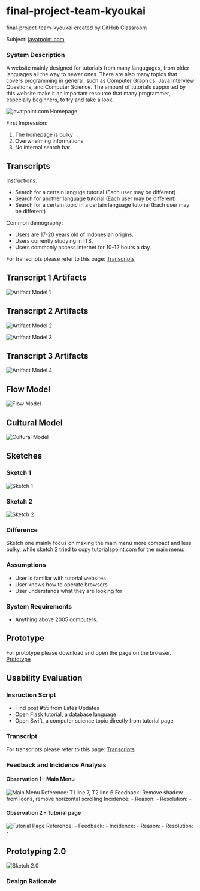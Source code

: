 # final-project-team-kyoukai
final-project-team-kyoukai created by GitHub Classroom

Subject: [javatpoint.com](javatpoint.com)
### System Description
A website mainly designed for tutorials from many langugages, from older languages all the way to newer ones. There are also many topics that covers programming in general, such as Computer Graphics, Java Interview Questions, and Computer Science. The amount of tutorials supported by this website make it an important resource that many programmer, especially beginners, to try and take a look.

![javatpoint.com Homepage](javavtpoint.png)

First Impression:
  1. The homepage is bulky
  2. Overwhelming informations
  3. No internal search bar

## Transcripts
Instructions:
- Search for a certain languge tutorial (Each user may be different)
- Search for another language tutorial (Each user may be different)
- Search for a certain topic in a certain language tutorial (Each user may be different)

Common demography:
- Users are 17-20 years old of Indonesian origins.
- Users currently studying in ITS.
- Users commonly access internet for 10-12 hours a day.

For transcripts please refer to this page: [Transcripts](https://github.com/hci-a-if-its-2019/final-project-team-kyoukai/tree/master/Transcripts)

## Transcript 1 Artifacts
![Artifact Model 1](https://github.com/hci-a-if-its-2019/final-project-team-kyoukai/blob/master/Images/Artifact_Flow_1.png)

## Transcript 2 Artifacts
![Artifact Model 2](https://github.com/hci-a-if-its-2019/final-project-team-kyoukai/blob/master/Models/Transcript%202-Model%201.jpg)

![Artifact Model 3](https://github.com/hci-a-if-its-2019/final-project-team-kyoukai/blob/master/Models/Transcript%202-Model%202.jpg)

## Transcript 3 Artifacts
![Artifact Model 4](https://github.com/hci-a-if-its-2019/final-project-team-kyoukai/blob/master/Models/Transcript%203-Model%201.jpg)

## Flow Model
![Flow Model](https://github.com/hci-a-if-its-2019/final-project-team-kyoukai/blob/master/Models/flow.png)

## Cultural Model
![Cultural Model](Models/cultural.png)

## Sketches
### Sketch 1
![Sketch 1](https://github.com/hci-a-if-its-2019/final-project-team-kyoukai/blob/master/Images/DSC_0004.JPG)

### Sketch 2
![Sketch 2](https://github.com/hci-a-if-its-2019/final-project-team-kyoukai/blob/master/Images/DSC_0002.JPG)

### Difference
Sketch one mainly focus on making the main menu more compact and less bulky, while sketch 2 tried to copy tutorialspoint.com for the main menu.

### Assumptions

- User is familiar with tutorial websites
- User knows how to operate browsers
- User understands what they are looking for

### System Requirements

- Anything above 2005 computers.

## Prototype
For prototype please download and open the page on the browser.
[Prototype](https://github.com/hci-a-if-its-2019/final-project-team-kyoukai/tree/master/Prototype)


## Usability Evaluation

### Insruction Script
- Find post #55 from Lates Updates
- Open Flask tutorial, a database language
- Open Swift, a computer science topic directly from tutorial page

### Transcript
For transcripts please refer to this page: [Transcripts](https://github.com/hci-a-if-its-2019/final-project-team-kyoukai/tree/master/Transcripts)

### Feedback and Incidence Analysis
#### Observation 1 - Main Menu
![Main Menu](https://github.com/hci-a-if-its-2019/final-project-team-kyoukai/blob/master/Images/Main_Menu.JPG)
Reference: T1 line 7, T2 line 6
Feedback: Remove shadow from icons, remove horizontal scrolling
Incidence: -
Reason: -
Resolution: -

#### Observation 2 - Tutorial page
![Tutorial Page](https://github.com/hci-a-if-its-2019/final-project-team-kyoukai/blob/master/Images/Tutorial_page.JPG)
Reference: -
Feedback: -
Incidence: -
Reason: -
Resolution: -

## Prototyping 2.0
![Sketch 2.0](https://github.com/hci-a-if-its-2019/final-project-team-kyoukai/blob/master/Images/DSC_0002.JPG)

### Design Rationale
